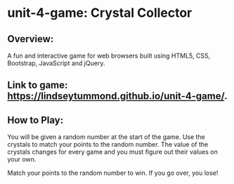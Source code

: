 # unit-4-game: Crystal Collector

## Overview:

A fun and interactive game for web browsers built using HTML5, CSS, Bootstrap, JavaScript and jQuery.

## Link to game: https://lindseytummond.github.io/unit-4-game/.

## How to Play:

You will be given a random number at the start of the game. Use the crystals to match your points to the random number. The value of the crystals changes for every game and you must figure out their values on your own.

Match your points to the random number to win. If you go over, you lose!


